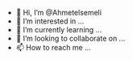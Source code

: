 - 👋 Hi, I’m @Ahmetelsemeli
- 👀 I’m interested in ...
- 🌱 I’m currently learning ...
- 💞️ I’m looking to collaborate on ...
- 📫 How to reach me ...

<!---
Ahmetelsemeli/Ahmetelsemeli is a ✨ special ✨ repository because its `README.md` (this file) appears on your GitHub profile.
You can click the Preview link to take a look at your changes.
--->

